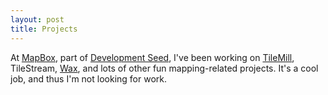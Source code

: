 ```yaml
---
layout: post
title: Projects
---
```


At [MapBox](http://mapbox.com), part of [Development Seed](http://developmentseed.org), I've been working on [TileMill](http://tilemill.com), TileStream, [Wax](http://developmentseed.org/blog/2011/jun/10/wax-custom-advanced-ui-web-maps), and lots of other fun mapping-related projects. It's a cool job, and thus I'm not looking for work.
